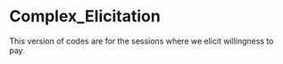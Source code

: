 # Complex_Elicitation

This version of codes are for the sessions where we elicit willingness to pay. 
